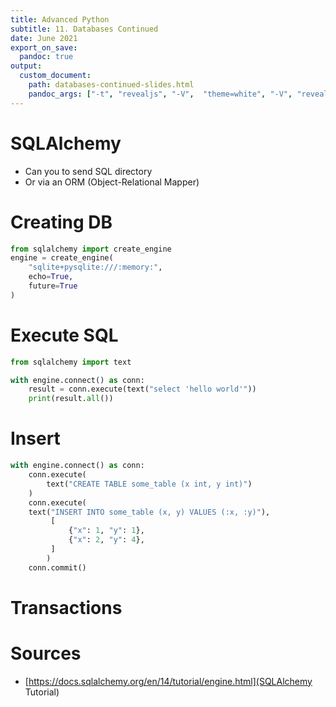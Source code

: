 ```yaml
---
title: Advanced Python
subtitle: 11. Databases Continued
date: June 2021
export_on_save:
  pandoc: true
output:
  custom_document:
    path: databases-continued-slides.html
    pandoc_args: ["-t", "revealjs", "-V",  "theme=white", "-V", "revealjs-url=../../presentation/reveal.js-4.1.js", "--slide-level=2", "--standalone"]
---
```


<style>
.container{
    display: flex;
}
.col{
    flex: 1;
}
</style>

# SQLAlchemy

* Can you to send SQL directory
* Or via an ORM (Object-Relational Mapper)

# Creating DB

```python
from sqlalchemy import create_engine
engine = create_engine(
    "sqlite+pysqlite:///:memory:", 
    echo=True, 
    future=True
)
```

# Execute SQL

```python
from sqlalchemy import text

with engine.connect() as conn:
    result = conn.execute(text("select 'hello world'"))
    print(result.all())
```
# Insert

```python
with engine.connect() as conn:
    conn.execute(
        text("CREATE TABLE some_table (x int, y int)")
    )
    conn.execute(
    text("INSERT INTO some_table (x, y) VALUES (:x, :y)"),
         [
             {"x": 1, "y": 1}, 
             {"x": 2, "y": 4},
         ]
        )
    conn.commit()
```
# Transactions

# Sources

* [https://docs.sqlalchemy.org/en/14/tutorial/engine.html](SQLAlchemy Tutorial)
